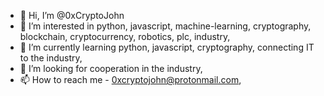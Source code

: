 - 👋 Hi, I’m @0xCryptoJohn
- 👀 I’m interested in python, javascript, machine-learning, cryptography, blockchain, cryptocurrency, robotics, plc, industry,
- 🌱 I’m currently learning python, javascript, cryptography, connecting IT to the industry,
- 💞️ I’m looking for cooperation in the industry,
- 📫 How to reach me - 0xcryptojohn@protonmail.com,

<!---
0xCryptoJohn/0xCryptoJohn is a ✨ special ✨ repository because its `README.md` (this file) appears on your GitHub profile.
You can click the Preview link to take a look at your changes.
--->

